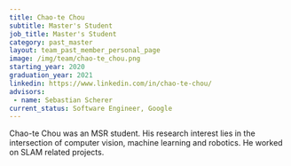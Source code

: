 ```yaml
---
title: Chao-te Chou
subtitle: Master's Student
job_title: Master's Student
category: past_master
layout: team_past_member_personal_page
image: /img/team/chao-te_chou.png
starting_year: 2020
graduation_year: 2021
linkedin: https://www.linkedin.com/in/chao-te-chou/
advisors:
 - name: Sebastian Scherer
current_status: Software Engineer, Google
---
```


 Chao-te Chou was an MSR student. His research interest lies in the intersection of computer vision, machine learning and robotics. He worked on SLAM related projects.
